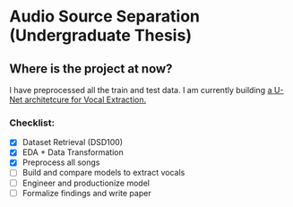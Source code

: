 # Audio Source Separation (Undergraduate Thesis)

## Where is the project at now?
I have preprocessed all the train and test data. I am currently building [a U-Net architetcure for Vocal Extraction.](https://pdfs.semanticscholar.org/83ea/11b45cba0fc7ee5d60f608edae9c1443861d.pdf)

### Checklist:
- [x] Dataset Retrieval (DSD100)
- [x] EDA + Data Transformation
- [x] Preprocess all songs
- [ ] Build and compare models to extract vocals
- [ ] Engineer and productionize model
- [ ] Formalize findings and write paper
